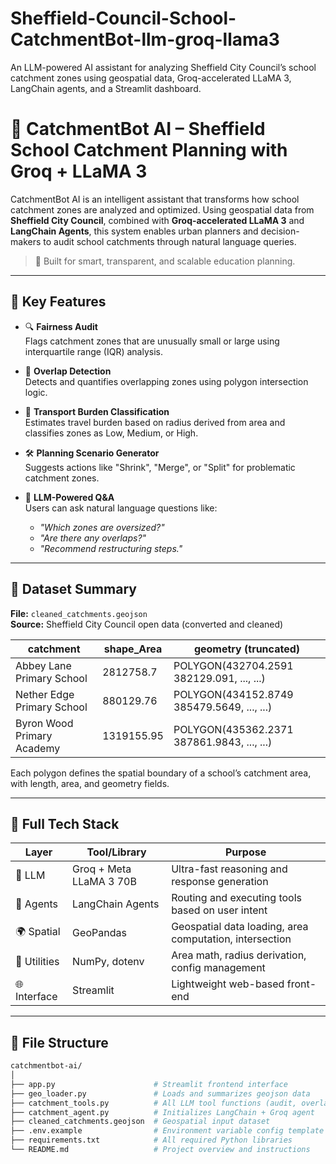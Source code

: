 # Sheffield-Council-School-CatchmentBot-llm-groq-llama3
An LLM-powered AI assistant for analyzing Sheffield City Council’s school catchment zones using geospatial data, Groq-accelerated LLaMA 3, LangChain agents, and a Streamlit dashboard.

# 🏫 CatchmentBot AI – Sheffield School Catchment Planning with Groq + LLaMA 3

CatchmentBot AI is an intelligent assistant that transforms how school catchment zones are analyzed and optimized. Using geospatial data from **Sheffield City Council**, combined with **Groq-accelerated LLaMA 3** and **LangChain Agents**, this system enables urban planners and decision-makers to audit school catchments through natural language queries.

> 🤖 Built for smart, transparent, and scalable education planning.

---

## 🎯 Key Features

- 🔍 **Fairness Audit**  
  Flags catchment zones that are unusually small or large using interquartile range (IQR) analysis.

- 📍 **Overlap Detection**  
  Detects and quantifies overlapping zones using polygon intersection logic.

- 🚸 **Transport Burden Classification**  
  Estimates travel burden based on radius derived from area and classifies zones as Low, Medium, or High.

- 🛠️ **Planning Scenario Generator**  
  Suggests actions like "Shrink", "Merge", or "Split" for problematic catchment zones.

- 💬 **LLM-Powered Q&A**  
  Users can ask natural language questions like:  
  - *"Which zones are oversized?"*  
  - *"Are there any overlaps?"*  
  - *"Recommend restructuring steps."*

---

## 📂 Dataset Summary

**File:** `cleaned_catchments.geojson`  
**Source:** Sheffield City Council open data (converted and cleaned)

| catchment                    | shape_Area  | geometry (truncated)                                 |
|-----------------------------|-------------|------------------------------------------------------|
| Abbey Lane Primary School   | 2812758.7   | POLYGON(432704.2591 382129.091, ..., ...)           |
| Nether Edge Primary School  | 880129.76   | POLYGON(434152.8749 385479.5649, ..., ...)          |
| Byron Wood Primary Academy  | 1319155.95  | POLYGON(435362.2371 387861.9843, ..., ...)          |

Each polygon defines the spatial boundary of a school’s catchment area, with length, area, and geometry fields.

---

## 🧰 Full Tech Stack

| Layer         | Tool/Library              | Purpose                                               |
|---------------|---------------------------|--------------------------------------------------------|
| 💬 LLM        | Groq + Meta LLaMA 3 70B   | Ultra-fast reasoning and response generation           |
| 🧠 Agents     | LangChain Agents          | Routing and executing tools based on user intent       |
| 🌍 Spatial    | GeoPandas                 | Geospatial data loading, area computation, intersection|
| 🧮 Utilities  | NumPy, dotenv             | Area math, radius derivation, config management        |
| 🌐 Interface  | Streamlit                 | Lightweight web-based front-end                        |

---

## 📁 File Structure

```bash
catchmentbot-ai/
│
├── app.py                      # Streamlit frontend interface
├── geo_loader.py               # Loads and summarizes geojson data
├── catchment_tools.py          # All LLM tool functions (audit, overlaps, etc.)
├── catchment_agent.py          # Initializes LangChain + Groq agent
├── cleaned_catchments.geojson  # Geospatial input dataset
├── .env.example                # Environment variable config template
├── requirements.txt            # All required Python libraries
└── README.md                   # Project overview and instructions

